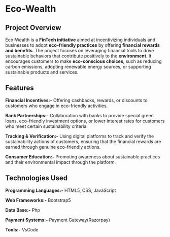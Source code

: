 # Eco-Wealth
## Project Overview
Eco-Wealth is a **FinTech initiative** aimed at incentivizing individuals and businesses to adopt **eco-friendly practices** by offering **financial rewards and benefits**. The project focuses on leveraging financial tools to drive sustainable behaviors that contribute positively to the **environment**. It encourages customers to make **eco-conscious choices**, such as reducing carbon emissions, adopting renewable energy sources, or supporting sustainable products and services.

## Features
**Financial Incentives:-** Offering cashbacks, rewards, or discounts to customers who engage in eco-friendly activities.

**Bank Partnerships:-** Collaboration with banks to provide special green loans, eco-friendly investment options, or lower interest rates for customers who meet certain sustainability criteria.

**Tracking & Verification:-** Using digital platforms to track and verify the sustainability actions of customers, ensuring that the financial rewards are earned through genuine eco-friendly actions.

**Consumer Education:-** Promoting awareness about sustainable practices and their environmental impact through the platform.

## Technologies Used

**Programming Languages:-** HTML5, CSS, JavaScript

**Web Frameworks:-** Bootstrap5

**Data Base:-** Php

**Payment Systems:-** Payment Gateway(Razorpay)

**Tools:-** VsCode
